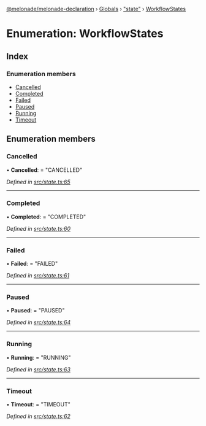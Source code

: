 [@melonade/melonade-declaration](../README.md) › [Globals](../globals.md) › ["state"](../modules/_state_.md) › [WorkflowStates](_state_.workflowstates.md)

# Enumeration: WorkflowStates

## Index

### Enumeration members

* [Cancelled](_state_.workflowstates.md#cancelled)
* [Completed](_state_.workflowstates.md#completed)
* [Failed](_state_.workflowstates.md#failed)
* [Paused](_state_.workflowstates.md#paused)
* [Running](_state_.workflowstates.md#running)
* [Timeout](_state_.workflowstates.md#timeout)

## Enumeration members

###  Cancelled

• **Cancelled**: = "CANCELLED"

*Defined in [src/state.ts:65](https://github.com/devit-tel/melonade-declaration/blob/f57d96e/src/state.ts#L65)*

___

###  Completed

• **Completed**: = "COMPLETED"

*Defined in [src/state.ts:60](https://github.com/devit-tel/melonade-declaration/blob/f57d96e/src/state.ts#L60)*

___

###  Failed

• **Failed**: = "FAILED"

*Defined in [src/state.ts:61](https://github.com/devit-tel/melonade-declaration/blob/f57d96e/src/state.ts#L61)*

___

###  Paused

• **Paused**: = "PAUSED"

*Defined in [src/state.ts:64](https://github.com/devit-tel/melonade-declaration/blob/f57d96e/src/state.ts#L64)*

___

###  Running

• **Running**: = "RUNNING"

*Defined in [src/state.ts:63](https://github.com/devit-tel/melonade-declaration/blob/f57d96e/src/state.ts#L63)*

___

###  Timeout

• **Timeout**: = "TIMEOUT"

*Defined in [src/state.ts:62](https://github.com/devit-tel/melonade-declaration/blob/f57d96e/src/state.ts#L62)*
